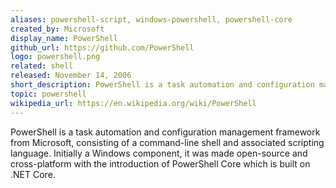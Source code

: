 ```yaml
---
aliases: powershell-script, windows-powershell, powershell-core
created_by: Microsoft
display_name: PowerShell
github_url: https://github.com/PowerShell
logo: powershell.png
related: shell
released: November 14, 2006
short_description: PowerShell is a task automation and configuration management framework from Microsoft, consisting of a command-line shell and associated scripting language.
topic: powershell
wikipedia_url: https://en.wikipedia.org/wiki/PowerShell
---
```

PowerShell is a task automation and configuration management framework from Microsoft, consisting of a command-line shell and associated scripting language. Initially a Windows component, it was made open-source and cross-platform with the introduction of PowerShell Core which is built on .NET Core. 
